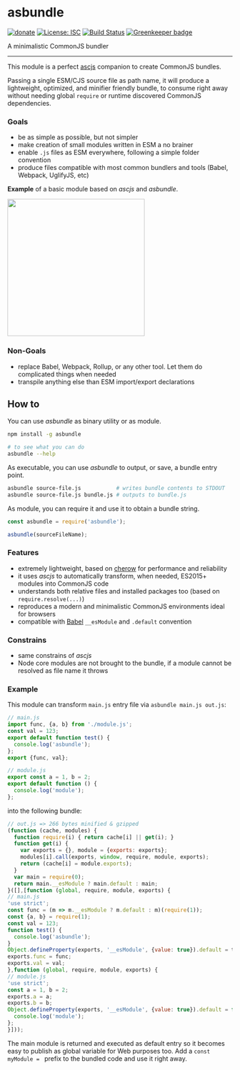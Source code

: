 # asbundle

[![donate](https://img.shields.io/badge/$-donate-ff69b4.svg?maxAge=2592000&style=flat)](https://github.com/WebReflection/donate) [![License: ISC](https://img.shields.io/badge/License-ISC-yellow.svg)](https://opensource.org/licenses/ISC) [![Build Status](https://travis-ci.org/WebReflection/asbundle.svg?branch=master)](https://travis-ci.org/WebReflection/asbundle) [![Greenkeeper badge](https://badges.greenkeeper.io/WebReflection/asbundle.svg)](https://greenkeeper.io/)

A minimalistic CommonJS bundler

- - -

This module is a perfect [ascjs](https://github.com/WebReflection/ascjs) companion to create CommonJS bundles.

Passing a single ESM/CJS source file as path name, it will produce a lightweight, optimized, and minifier friendly bundle,
to consume right away without needing global `require` or runtime discovered CommonJS dependencies.

### Goals
  * be as simple as possible, but not simpler
  * make creation of small modules written in ESM a no brainer
  * enable `.js` files as ESM everywhere, following a simple folder convention
  * produce files compatible with most common bundlers and tools (Babel, Webpack, UglifyJS, etc)

**Example** of a basic module based on _ascjs_ and _asbundle_.

<img src="https://github.com/WebReflection/asbundle/raw/master/module-structure.png" width="307">

### Non-Goals
  * replace Babel, Webpack, Rollup, or any other tool. Let them do complicated things when needed
  * transpile anything else than ESM import/export declarations

## How to

You can use _asbundle_ as binary utility or as module.

```sh
npm install -g asbundle

# to see what you can do
asbundle --help

```

As executable, you can use _asbundle_ to output, or save, a bundle entry point.
```sh
asbundle source-file.js           # writes bundle contents to STDOUT
asbundle source-file.js bundle.js # outputs to bundle.js
```

As module, you can require it and use it to obtain a bundle string.
```js
const asbundle = require('asbundle');

asbundle(sourceFileName);
```

### Features

  * extremely lightweight, based on [cherow](https://github.com/cherow/cherow) for performance and reliability
  * it uses _ascjs_ to automatically transform, when needed, ES2015+ modules into CommonJS code
  * understands both relative files and installed packages too (based on `require.resolve(...)`)
  * reproduces a modern and minimalistic CommonJS environments ideal for browsers
  * compatible with [Babel](http://babeljs.io) `__esModule` and `.default` convention

### Constrains

  * same constrains of _ascjs_
  * Node core modules are not brought to the bundle, if a module cannot be resolved as file name it throws

### Example
This module can transform `main.js` entry file via `asbundle main.js out.js`:
```js
// main.js
import func, {a, b} from './module.js';
const val = 123;
export default function test() {
  console.log('asbundle');
};
export {func, val};

// module.js
export const a = 1, b = 2;
export default function () {
  console.log('module');
};
```
into the following bundle:
```js
// out.js => 266 bytes minified & gzipped
(function (cache, modules) {
  function require(i) { return cache[i] || get(i); }
  function get(i) {
    var exports = {}, module = {exports: exports};
    modules[i].call(exports, window, require, module, exports);
    return (cache[i] = module.exports);
  }
  var main = require(0);
  return main.__esModule ? main.default : main;
}([],[function (global, require, module, exports) {
// main.js
'use strict';
const func = (m => m.__esModule ? m.default : m)(require(1));
const {a, b} = require(1);
const val = 123;
function test() {
  console.log('asbundle');
}
Object.defineProperty(exports, '__esModule', {value: true}).default = test;
exports.func = func;
exports.val = val;
},function (global, require, module, exports) {
// module.js
'use strict';
const a = 1, b = 2;
exports.a = a;
exports.b = b;
Object.defineProperty(exports, '__esModule', {value: true}).default = function () {
  console.log('module');
};
}]));
```

The main module is returned and executed as default entry so it becomes easy to publish as global variable for Web purposes too.
Add a `const myModule = ` prefix to the bundled code and use it right away.
